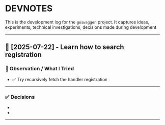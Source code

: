# DEVNOTES

This is the development log for the `goswaggen` project.
It captures ideas, experiments, technical investigations, decisions made during development.

---

## 📅 [2025-07-22] - Learn how to search registration

### 🧪 Observation / What I Tried
- ✅ Try recursively fetch the handler registration
---

### ✅ Decisions
- 
- 
---